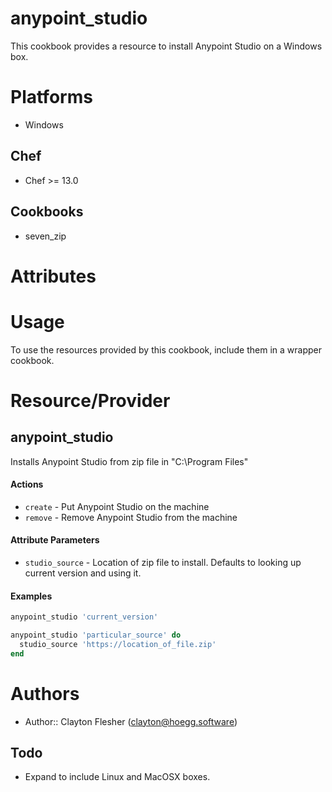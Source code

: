 # anypoint_studio

This cookbook provides a resource to install Anypoint Studio on a Windows box.

# Platforms

- Windows

## Chef

- Chef >= 13.0

## Cookbooks

- seven_zip

# Attributes

# Usage
To use the resources provided by this cookbook, include them in a wrapper cookbook.

# Resource/Provider
## anypoint_studio
Installs Anypoint Studio from zip file in "C:\\Program Files"

#### Actions
- `create` - Put Anypoint Studio on the machine
- `remove` - Remove Anypoint Studio from the machine

#### Attribute Parameters
- `studio_source` - Location of zip file to install. Defaults to looking up current version and using it.

#### Examples

```ruby
anypoint_studio 'current_version'

anypoint_studio 'particular_source' do
  studio_source 'https://location_of_file.zip'
end
```

# Authors
- Author:: Clayton Flesher (<clayton@hoegg.software>)

## Todo

- Expand to include Linux and MacOSX boxes.
